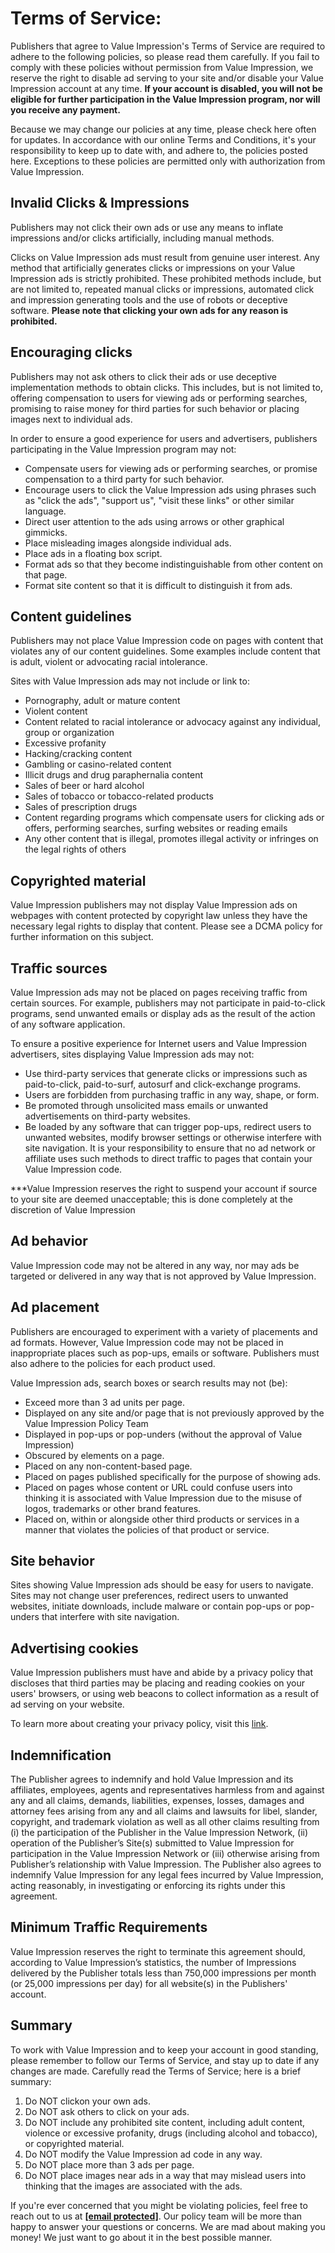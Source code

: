 Terms of Service:
=================

Publishers that agree to Value Impression's Terms of Service are required to adhere to the following policies, so please read them carefully. If you fail to comply with these policies without permission from Value Impression, we reserve the right to disable ad serving to your site and/or disable your Value Impression account at any time. **If your account is disabled, you will not be eligible for further participation in the Value Impression program, nor will you receive any payment.**  
  
Because we may change our policies at any time, please check here often for updates. In accordance with our online Terms and Conditions, it's your responsibility to keep up to date with, and adhere to, the policies posted here. Exceptions to these policies are permitted only with authorization from Value Impression.

Invalid Clicks & Impressions
----------------------------

Publishers may not click their own ads or use any means to inflate impressions and/or clicks artificially, including manual methods.  
  
Clicks on Value Impression ads must result from genuine user interest. Any method that artificially generates clicks or impressions on your Value Impression ads is strictly prohibited. These prohibited methods include, but are not limited to, repeated manual clicks or impressions, automated click and impression generating tools and the use of robots or deceptive software. **Please note that clicking your own ads for any reason is prohibited.**

Encouraging clicks
------------------

Publishers may not ask others to click their ads or use deceptive implementation methods to obtain clicks. This includes, but is not limited to, offering compensation to users for viewing ads or performing searches, promising to raise money for third parties for such behavior or placing images next to individual ads.  
  
In order to ensure a good experience for users and advertisers, publishers participating in the Value Impression program may not:  

*   Compensate users for viewing ads or performing searches, or promise compensation to a third party for such behavior.
*   Encourage users to click the Value Impression ads using phrases such as "click the ads", "support us", "visit these links" or other similar language.
*   Direct user attention to the ads using arrows or other graphical gimmicks.
*   Place misleading images alongside individual ads.
*   Place ads in a floating box script.
*   Format ads so that they become indistinguishable from other content on that page.
*   Format site content so that it is difficult to distinguish it from ads.

Content guidelines
------------------

Publishers may not place Value Impression code on pages with content that violates any of our content guidelines. Some examples include content that is adult, violent or advocating racial intolerance.  
  
Sites with Value Impression ads may not include or link to:  

*   Pornography, adult or mature content
*   Violent content
*   Content related to racial intolerance or advocacy against any individual, group or organization
*   Excessive profanity
*   Hacking/cracking content
*   Gambling or casino-related content
*   Illicit drugs and drug paraphernalia content
*   Sales of beer or hard alcohol
*   Sales of tobacco or tobacco-related products
*   Sales of prescription drugs
*   Content regarding programs which compensate users for clicking ads or offers, performing searches, surfing websites or reading emails
*   Any other content that is illegal, promotes illegal activity or infringes on the legal rights of others

Copyrighted material
--------------------

Value Impression publishers may not display Value Impression ads on webpages with content protected by copyright law unless they have the necessary legal rights to display that content. Please see a DCMA policy for further information on this subject.

Traffic sources
---------------

Value Impression ads may not be placed on pages receiving traffic from certain sources. For example, publishers may not participate in paid-to-click programs, send unwanted emails or display ads as the result of the action of any software application.  
  
To ensure a positive experience for Internet users and Value Impression advertisers, sites displaying Value Impression ads may not:  

*   Use third-party services that generate clicks or impressions such as paid-to-click, paid-to-surf, autosurf and click-exchange programs.
*   Users are forbidden from purchasing traffic in any way, shape, or form.
*   Be promoted through unsolicited mass emails or unwanted advertisements on third-party websites.
*   Be loaded by any software that can trigger pop-ups, redirect users to unwanted websites, modify browser settings or otherwise interfere with site navigation. It is your responsibility to ensure that no ad network or affiliate uses such methods to direct traffic to pages that contain your Value Impression code.

  
\*\*\*Value Impression reserves the right to suspend your account if source to your site are deemed unacceptable; this is done completely at the discretion of Value Impression

Ad behavior
-----------

Value Impression code may not be altered in any way, nor may ads be targeted or delivered in any way that is not approved by Value Impression.

Ad placement
------------

Publishers are encouraged to experiment with a variety of placements and ad formats. However, Value Impression code may not be placed in inappropriate places such as pop-ups, emails or software. Publishers must also adhere to the policies for each product used.  
  
Value Impression ads, search boxes or search results may not (be):  

*   Exceed more than 3 ad units per page.
*   Displayed on any site and/or page that is not previously approved by the Value Impression Policy Team
*   Displayed in pop-ups or pop-unders (without the approval of Value Impression)
*   Obscured by elements on a page.
*   Placed on any non-content-based page.
*   Placed on pages published specifically for the purpose of showing ads.
*   Placed on pages whose content or URL could confuse users into thinking it is associated with Value Impression due to the misuse of logos, trademarks or other brand features.
*   Placed on, within or alongside other third products or services in a manner that violates the policies of that product or service.

Site behavior
-------------

Sites showing Value Impression ads should be easy for users to navigate. Sites may not change user preferences, redirect users to unwanted websites, initiate downloads, include malware or contain pop-ups or pop-unders that interfere with site navigation.

Advertising cookies
-------------------

Value Impression publishers must have and abide by a privacy policy that discloses that third parties may be placing and reading cookies on your users' browsers, or using web beacons to collect information as a result of ad serving on your website.  
  
To learn more about creating your privacy policy, visit this [link](https://valueimpression.com/privacy.html).  

Indemnification
---------------

The Publisher agrees to indemnify and hold Value Impression and its affiliates, employees, agents and representatives harmless from and against any and all claims, demands, liabilities, expenses, losses, damages and attorney fees arising from any and all claims and lawsuits for libel, slander, copyright, and trademark violation as well as all other claims resulting from (i) the participation of the Publisher in the Value Impression Network, (ii) operation of the Publisher’s Site(s) submitted to Value Impression for participation in the Value Impression Network or (iii) otherwise arising from Publisher’s relationship with Value Impression. The Publisher also agrees to indemnify Value Impression for any legal fees incurred by Value Impression, acting reasonably, in investigating or enforcing its rights under this agreement.

Minimum Traffic Requirements
----------------------------

Value Impression reserves the right to terminate this agreement should, according to Value Impression’s statistics, the number of Impressions delivered by the Publisher totals less than 750,000 impressions per month (or 25,000 impressions per day) for all website(s) in the Publishers' account.

Summary
-------

To work with Value Impression and to keep your account in good standing, please remember to follow our Terms of Service, and stay up to date if any changes are made. Carefully read the Terms of Service; here is a brief summary:  

1.  Do NOT clickon your own ads.
2.  Do NOT ask others to click on your ads.
3.  Do NOT include any prohibited site content, including adult content, violence or excessive profanity, drugs (including alcohol and tobacco), or copyrighted material.
4.  Do NOT modify the Value Impression ad code in any way.
5.  Do NOT place more than 3 ads per page.
6.  Do NOT place images near ads in a way that may mislead users into thinking that the images are associated with the ads.

  
If you're ever concerned that you might be violating policies, feel free to reach out to us at [**\[email protected\]**](https://valueimpression.com/cdn-cgi/l/email-protection#731a1d151c3305121f06161a1e03011600001a1c1d5d101c1e). Our policy team will be more than happy to answer your questions or concerns. We are mad about making you money! We just want to go about it in the best possible manner.